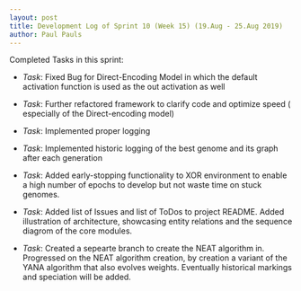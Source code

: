 ```yaml
---
layout: post
title: Development Log of Sprint 10 (Week 15) (19.Aug - 25.Aug 2019)
author: Paul Pauls
---
```


Completed Tasks in this sprint:

* _Task_: Fixed Bug for Direct-Encoding Model in which the default activation
    function is used as the out activation as well

* _Task_: Further refactored framework to clarify code and optimize speed (
    especially of the Direct-encoding model)

* _Task_: Implemented proper logging

* _Task_: Implemented historic logging of the best genome and its graph after 
    each generation

* _Task_: Added early-stopping functionality to XOR environment to enable a high 
    number of epochs to develop but not waste time on stuck genomes.

* _Task_: Added list of Issues and list of ToDos to project README. Added
    illustration of architecture, showcasing entity relations and the sequence
    diagrom of the core modules.

* _Task_: Created a sepearte branch to create the NEAT algorithm in. Progressed
    on the NEAT algorithm creation, by creation a variant of the YANA algorithm
    that also evolves weights. Eventually historical markings and speciation
    will be added.

